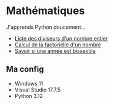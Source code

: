 # Mathématiques

J'apprends Python doucement...

* [Liste des diviseurs d'un nombre entier](https://github.com/AlexisAmand/python/blob/master/Maths/diviseurs.py)
* [Calcul de la factorielle d'un nombre](https://github.com/AlexisAmand/python/blob/master/Maths/factorielle.py)
* [Savoir si une année est bissextile](https://github.com/AlexisAmand/python/blob/master/Maths/bissextile.py)

##  Ma config

* Windows 11
* Visual Studio 17.7.5    
* Python 3.12


